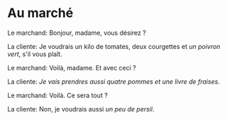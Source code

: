 # Au marché

Le marchand: Bonjour, madame, vous désirez ?

La cliente: Je voudrais un kilo de tomates, deux courgettes et *un poivron vert*, s'il vous plaît.

Le marchand: Voilà, madame. Et avec ceci ?

La cliente: *Je vais prendres aussi quatre pommes et une livre de fraises*.

Le marchand: Voilà. Ce sera tout ?

La cliente: Non, je voudrais aussi *un peu de persil*.
